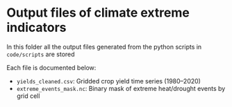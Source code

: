 # Output files of climate extreme indicators

In this folder all the output files generated from the python scripts in `code/scripts` are stored

Each file is documented below:

- `yields_cleaned.csv`: Gridded crop yield time series (1980–2020)
- `extreme_events_mask.nc`: Binary mask of extreme heat/drought events by grid cell
